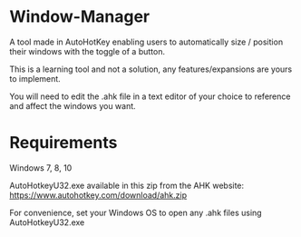 # Window-Manager
A tool made in AutoHotKey enabling users to automatically size / position their windows with the toggle of a button.

This is a learning tool and not a solution, any features/expansions are yours to implement.

You will need to edit the .ahk file in a text editor of your choice to reference and affect the windows you want.



# Requirements
Windows 7, 8, 10

AutoHotkeyU32.exe available in this zip from the AHK website: https://www.autohotkey.com/download/ahk.zip

For convenience, set your Windows OS to open any .ahk files using AutoHotkeyU32.exe

